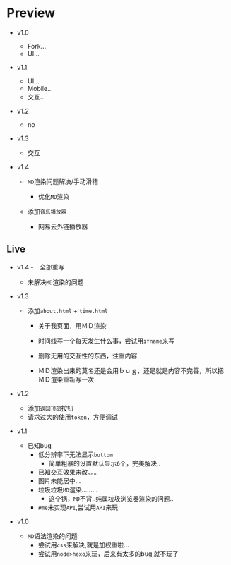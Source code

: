 # Preview
- v1.0
  - Fork...
  - UI...
- v1.1
  - UI...
  - Mobile...
  - 交互..
- v1.2
   - no

- v1.3
  - 交互

- v1.4
  - `MD`渲染问题解决/手动滑稽

    - 优化`MD`渲染

  - 添加`音乐播放器`

    - 网易云外链播放器

## Live
- v1.4
  -　全部重写
  - 未解决`MD`渲染的问题
- v1.3
    - 添加`about.html` + `time.html`
      - 关于我页面，用ＭＤ渲染

      - 时间线写一个每天发生什么事，尝试用`ifname`来写

      - 删除无用的交互性的东西，注重内容

      - ＭＤ渲染出来的莫名还是会用ｂｕｇ，还是就是内容不完善，所以把ＭＤ渲染重新写一次  

- v1.2
    - 添加`返回顶部`按钮
    - 请求过大的使用`token`，方便调试

- v1.1
  - 已知bug
    - 低分辨率下无法显示`buttom`
        - 简单粗暴的设置默认显示`6`个，完美解决..    
    - 已知交互效果未改。。。
    - 图片未能居中...
    - 垃圾垃圾`MD`渲染.........
        - 这个锅，`MD`不背..纯属垃圾浏览器渲染的问题..
    - `#me`未实现`API`,尝试用`API`来玩
- v1.0
  - `MD`语法渲染的问题
    - 尝试用`css`来解决,就是加权重啦...
    - 尝试用`node>hexo`来玩，后来有太多的bug,就不玩了
